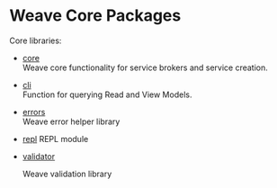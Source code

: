 # **Weave Core Packages**

Core libraries:

- [core](core)  
   Weave core functionality for service brokers and service creation.
- [cli](cli)  
   Function for querying Read and View Models.
- [errors](errors)  
   Weave error helper library
- [repl](repl)
   REPL module
- [validator](validator)
   
   Weave validation library

